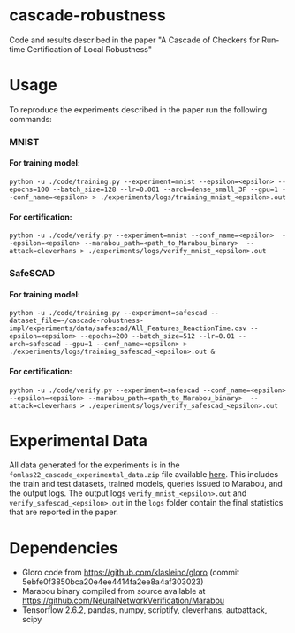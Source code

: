 # cascade-robustness
Code and results described in the paper "A Cascade of Checkers for Run-time Certification of Local Robustness"

# Usage
To reproduce the experiments described in the paper run the following commands:

### MNIST
#### For training model:
```
python -u ./code/training.py --experiment=mnist --epsilon=<epsilon> --epochs=100 --batch_size=128 --lr=0.001 --arch=dense_small_3F --gpu=1 --conf_name=<epsilon> > ./experiments/logs/training_mnist_<epsilon>.out
```
#### For certification: 
```
python -u ./code/verify.py --experiment=mnist --conf_name=<epsilon>  --epsilon=<epsilon> --marabou_path=<path_to_Marabou_binary>  --attack=cleverhans > ./experiments/logs/verify_mnist_<epsilon>.out
```

### SafeSCAD
#### For training model:
```
python -u ./code/training.py --experiment=safescad --dataset_file=~/cascade-robustness-impl/experiments/data/safescad/All_Features_ReactionTime.csv --epsilon=<epsilon> --epochs=200 --batch_size=512 --lr=0.01 --arch=safescad --gpu=1 --conf_name=<epsilon> > ./experiments/logs/training_safescad_<epsilon>.out &
```
#### For certification: 
```
python -u ./code/verify.py --experiment=safescad --conf_name=<epsilon>  --epsilon=<epsilon> --marabou_path=<path_to_Marabou_binary>  --attack=cleverhans > ./experiments/logs/verify_safescad_<epsilon>.out 
```

# Experimental Data
All data generated for the experiments is in the `fomlas22_cascade_experimental_data.zip` file available [here](https://drive.google.com/file/d/1VX5zPA9fpwrxi7w4f28ZDPqJLVDG-JEU/view?usp=sharing). This includes the train and test datasets, trained models, queries issued to Marabou, and the output logs. The output logs `verify_mnist_<epsilon>.out` and `verify_safescad_<epsilon>.out` in the `logs` folder contain the final statistics that are reported in the paper. 

# Dependencies
- Gloro code from https://github.com/klasleino/gloro (commit 5ebfe0f3850bca20e4ee4414fa2ee8a4af303023)
- Marabou binary compiled from source available at https://github.com/NeuralNetworkVerification/Marabou
- Tensorflow 2.6.2, pandas, numpy, scriptify, cleverhans, autoattack, scipy

